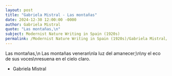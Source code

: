 ```yaml
---
layout: post
title: "Gabriela Mistral - Las montañas"
date: 2024-12-30 12:00:00 -0000
author: Gabriela Mistral
quote: "Las montañas,\n"
subject: Modernist Nature Writing in Spain (1920s)
permalink: /Modernist Nature Writing in Spain (1920s)/Gabriela Mistral/Gabriela Mistral - Las montañas
---
```


Las montañas,\n
Las montañas veneran\nla luz del amanecer;\n\ny el eco de sus voces\nresuena en el cielo claro.

- Gabriela Mistral
